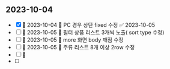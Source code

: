 

## 2023-10-04


- [x] 🛫 2023-10-04  🔼  PC 경우 상단 fixed 수정 ✅ 2023-10-05
- [ ] 🛫 2023-10-05 🔼  필터 상품 리스트 3개씩 노출( sort  type 수정)
- [ ] 🛫 2023-10-05 🔼 more 화면 body 깨짐 수정
- [ ] 🛫 2023-10-05 🔼  주류 리스트 8개 이상 2row 수정
- [ ] 🛫 
- [ ] 



